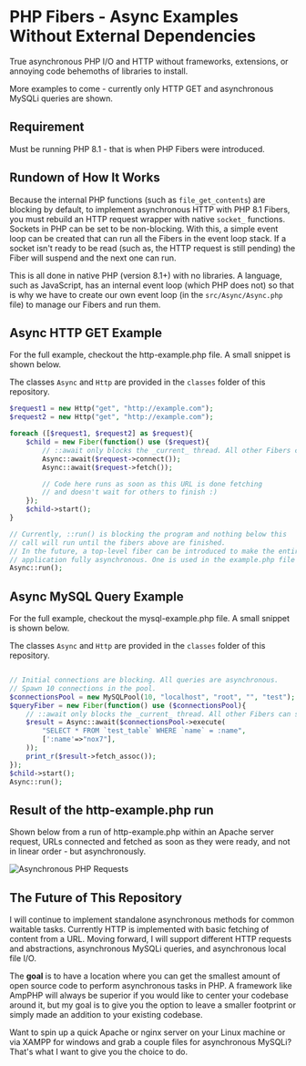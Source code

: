# PHP Fibers - Async Examples Without External Dependencies
True asynchronous PHP I/O and HTTP without frameworks, extensions, or annoying code behemoths of libraries to install.

More examples to come - currently only HTTP GET and asynchronous MySQLi queries are shown.
## Requirement

Must be running PHP 8.1 - that is when PHP Fibers were introduced.

## Rundown of How It Works

Because the internal PHP functions (such as `file_get_contents`) are blocking by default, to implement asynchronous HTTP with PHP 8.1 Fibers, you must rebuild an HTTP request wrapper with native `socket_` functions. Sockets in PHP can be set to be non-blocking. With this, a simple event loop can be created that can run all the Fibers in the event loop stack. If a socket isn't ready to be read (such as, the HTTP request is still pending) the Fiber will suspend and the next one can run.

This is all done in native PHP (version 8.1+) with no libraries. A language, such as JavaScript, has an internal event loop (which PHP does not) so that is why we have to create our own event loop (in the `src/Async/Async.php` file) to manage our Fibers and run them.

## Async HTTP GET Example

For the full example, checkout the http-example.php file. A small snippet is shown below.

The classes `Async` and `Http` are provided in the `classes` folder of this repository.

```php
$request1 = new Http("get", "http://example.com");
$request2 = new Http("get", "http://example.com");

foreach ([$request1, $request2] as $request){
	$child = new Fiber(function() use ($request){
		// ::await only blocks the _current_ thread. All other Fibers can still run
		Async::await($request->connect());
		Async::await($request->fetch());

		// Code here runs as soon as this URL is done fetching
		// and doesn't wait for others to finish :)
	});
	$child->start();
}

// Currently, ::run() is blocking the program and nothing below this
// call will run until the fibers above are finished.
// In the future, a top-level fiber can be introduced to make the entire
// application fully asynchronous. One is used in the example.php file
Async::run();
```

## Async MySQL Query Example

For the full example, checkout the mysql-example.php file. A small snippet is shown below.

The classes `Async` and `Http` are provided in the `classes` folder of this repository.

```php

// Initial connections are blocking. All queries are asynchronous.
// Spawn 10 connections in the pool.
$connectionsPool = new MySQLPool(10, "localhost", "root", "", "test");
$queryFiber = new Fiber(function() use ($connectionsPool){
	// ::await only blocks the _current_ thread. All other Fibers can still run
	$result = Async::await($connectionsPool->execute(
		"SELECT * FROM `test_table` WHERE `name` = :name",
		[':name'=>"nox7"],
	));
	print_r($result->fetch_assoc());
});
$child->start();
Async::run();
```

## Result of the http-example.php run

Shown below from a run of http-example.php within an Apache server request, URLs connected and fetched as soon as they were ready, and not in linear order - but asynchronously.

![Asynchronous PHP Requests](https://user-images.githubusercontent.com/17110935/113648260-f01ecd80-9651-11eb-9532-73c9f606d318.png)

## The Future of This Repository
I will continue to implement standalone asynchronous methods for common waitable tasks. Currently HTTP is implemented with basic fetching of content from a URL. Moving forward, I will support different HTTP requests and abstractions, asynchronous MySQLi queries, and asynchronous local file I/O.

The **goal** is to have a location where you can get the smallest amount of open source code to perform asynchronous tasks in PHP. A framework like AmpPHP will always be superior if you would like to center your codebase around it, but my goal is to give you the option to leave a smaller footprint or simply made an addition to your existing codebase.

Want to spin up a quick Apache or nginx server on your Linux machine or via XAMPP for windows and grab a couple files for asynchronous MySQLi? That's what I want to give you the choice to do.
